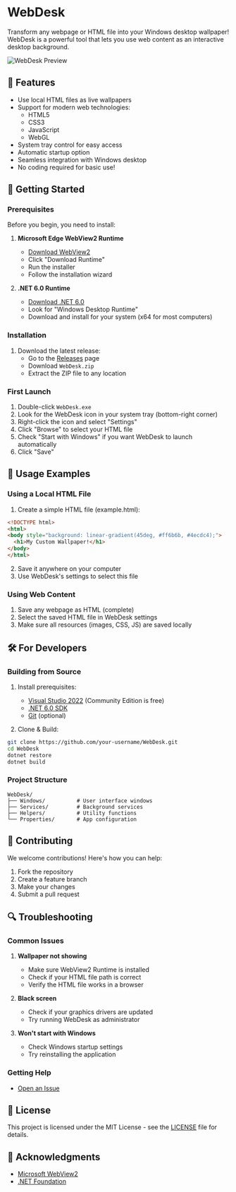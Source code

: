 # WebDesk

Transform any webpage or HTML file into your Windows desktop wallpaper! WebDesk is a powerful tool that lets you use web content as an interactive desktop background.

![WebDesk Preview](docs/preview.png)

## 🌟 Features

- Use local HTML files as live wallpapers
- Support for modern web technologies:
  - HTML5
  - CSS3
  - JavaScript
  - WebGL
- System tray control for easy access
- Automatic startup option
- Seamless integration with Windows desktop
- No coding required for basic use!

## 🚀 Getting Started

### Prerequisites

Before you begin, you need to install:

1. **Microsoft Edge WebView2 Runtime**
   - [Download WebView2](https://developer.microsoft.com/en-us/microsoft-edge/webview2/)
   - Click "Download Runtime"
   - Run the installer
   - Follow the installation wizard

2. **.NET 6.0 Runtime**
   - [Download .NET 6.0](https://dotnet.microsoft.com/download/dotnet/6.0/runtime)
   - Look for "Windows Desktop Runtime"
   - Download and install for your system (x64 for most computers)

### Installation

1. Download the latest release:
   - Go to the [Releases](https://github.com/NAME0x0/WebDesk/releases) page
   - Download `WebDesk.zip`
   - Extract the ZIP file to any location

### First Launch

1. Double-click `WebDesk.exe`
2. Look for the WebDesk icon in your system tray (bottom-right corner)
3. Right-click the icon and select "Settings"
4. Click "Browse" to select your HTML file
5. Check "Start with Windows" if you want WebDesk to launch automatically
6. Click "Save"

## 📝 Usage Examples

### Using a Local HTML File

1. Create a simple HTML file (example.html):
```html
<!DOCTYPE html>
<html>
<body style="background: linear-gradient(45deg, #ff6b6b, #4ecdc4);">
  <h1>My Custom Wallpaper!</h1>
</body>
</html>
```
2. Save it anywhere on your computer
3. Use WebDesk's settings to select this file

### Using Web Content

1. Save any webpage as HTML (complete)
2. Select the saved HTML file in WebDesk settings
3. Make sure all resources (images, CSS, JS) are saved locally

## 🛠️ For Developers

### Building from Source

1. Install prerequisites:
   - [Visual Studio 2022](https://visualstudio.microsoft.com/vs/) (Community Edition is free)
   - [.NET 6.0 SDK](https://dotnet.microsoft.com/download/dotnet/6.0)
   - [Git](https://git-scm.com/downloads) (optional)

2. Clone & Build:
```bash
git clone https://github.com/your-username/WebDesk.git
cd WebDesk
dotnet restore
dotnet build
```

### Project Structure
```
WebDesk/
├── Windows/          # User interface windows
├── Services/         # Background services
├── Helpers/          # Utility functions
└── Properties/       # App configuration
```

## 🤝 Contributing

We welcome contributions! Here's how you can help:

1. Fork the repository
2. Create a feature branch
3. Make your changes
4. Submit a pull request

## 🔍 Troubleshooting

### Common Issues

1. **Wallpaper not showing**
   - Make sure WebView2 Runtime is installed
   - Check if your HTML file path is correct
   - Verify the HTML file works in a browser

2. **Black screen**
   - Check if your graphics drivers are updated
   - Try running WebDesk as administrator

3. **Won't start with Windows**
   - Check Windows startup settings
   - Try reinstalling the application

### Getting Help

- [Open an Issue](https://github.com/your-username/WebDesk/issues)

## 📜 License

This project is licensed under the MIT License - see the [LICENSE](LICENSE) file for details.

## 🙏 Acknowledgments

- [Microsoft WebView2](https://docs.microsoft.com/microsoft-edge/webview2/)
- [.NET Foundation](https://dotnetfoundation.org/)
